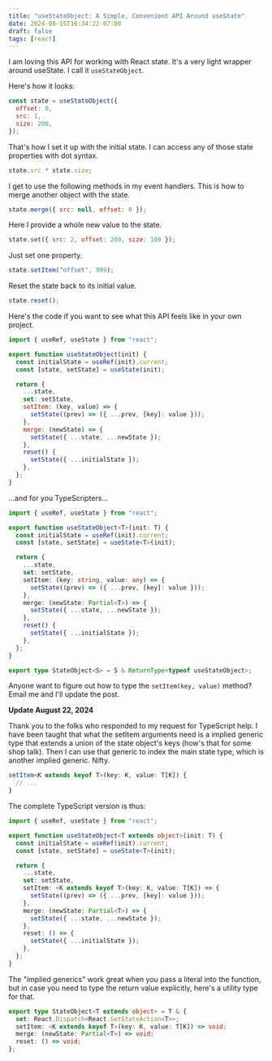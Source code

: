 ```yaml
---
title: "useStateObject: A Simple, Convenient API Around useState"
date: 2024-08-15T16:34:22-07:00
draft: false
tags: [react]
---
```


I am loving this API for working with React state. It's a very light wrapper around useState. I call it `useStateObject`.

Here's how it looks:

```js
const state = useStateObject({
  offset: 0,
  src: 1,
  size: 200,
});
```

That's how I set it up with the initial state. I can access any of those state properties with dot syntax.

```js
state.src * state.size;
```

I get to use the following methods in my event handlers. This is how to merge another object with the state.

```js
state.merge({ src: null, offset: 0 });
```

Here I provide a whole new value to the state.

```js
state.set({ src: 2, offset: 200, size: 100 });
```

Just set one property.

```js
state.setItem("offset", 999);
```

Reset the state back to its initial value.

```js
state.reset();
```

Here's the code if you want to see what this API feels like in your own project.

```js
import { useRef, useState } from "react";

export function useStateObject(init) {
  const initialState = useRef(init).current;
  const [state, setState] = useState(init);

  return {
    ...state,
    set: setState,
    setItem: (key, value) => {
      setState((prev) => ({ ...prev, [key]: value }));
    },
    merge: (newState) => {
      setState({ ...state, ...newState });
    },
    reset() {
      setState({ ...initialState });
    },
  };
}
```

...and for you TypeScripters...

```ts
import { useRef, useState } from "react";

export function useStateObject<T>(init: T) {
  const initialState = useRef(init).current;
  const [state, setState] = useState<T>(init);

  return {
    ...state,
    set: setState,
    setItem: (key: string, value: any) => {
      setState((prev) => ({ ...prev, [key]: value }));
    },
    merge: (newState: Partial<T>) => {
      setState({ ...state, ...newState });
    },
    reset() {
      setState({ ...initialState });
    },
  };
}

export type StateObject<S> = S & ReturnType<typeof useStateObject>;
```

Anyone want to figure out how to type the `setItem(key, value)` method? Email me and I'll update the post.

**Update August 22, 2024**

Thank you to the folks who responded to my request for TypeScript help. I have been taught that what the setItem arguments need is a implied generic type that extends a union of the state object's keys (how's that for some shop talk). Then I can use that generic to index the main state type, which is another implied generic. Nifty.

```ts
setItem<K extends keyof T>(key: K, value: T[K]) {
  // ...
}
```

The complete TypeScript version is thus:

```ts
import { useRef, useState } from "react";

export function useStateObject<T extends object>(init: T) {
  const initialState = useRef(init).current;
  const [state, setState] = useState<T>(init);

  return {
    ...state,
    set: setState,
    setItem: <K extends keyof T>(key: K, value: T[K]) => {
      setState((prev) => ({ ...prev, [key]: value }));
    },
    merge: (newState: Partial<T>) => {
      setState({ ...state, ...newState });
    },
    reset: () => {
      setState({ ...initialState });
    },
  };
}
```

The "implied generics" work great when you pass a literal into the function, but in case you need to type the return value explicitly, here's a utility type for that.

```ts
export type StateObject<T extends object> = T & {
  set: React.Dispatch<React.SetStateAction<T>>;
  setItem: <K extends keyof T>(key: K, value: T[K]) => void;
  merge: (newState: Partial<T>) => void;
  reset: () => void;
};
```
